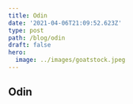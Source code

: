 ```yaml
---
title: Odin
date: '2021-04-06T21:09:52.623Z'
type: post
path: /blog/odin
draft: false
hero:
  image: ../images/goatstock.jpeg
---
```

## Odin